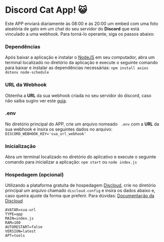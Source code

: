# Discord Cat App! 😺

Este APP enviará diariamente às 08:00 e às 20:00 um embed com uma foto aleatória de gato em um chat do seu servidor do **Discord** que está vinculado a uma webhook. Para torná-lo operante, siga os passos abaixo:

### Dependências

Após baixar a aplicação e instalar o [NodeJS](https://nodejs.org/pt) em seu computador, abra um terminal localizado no diretório da aplicação e execute o seguinte comando para baixar e instalar as dependências necessárias: ```npm install axios dotenv node-schedule```

### URL da Webhook

Obtenha a **URL** da sua webhook criada no seu servidor do discord, caso não saiba sugiro ver este [guia](https://support.discord.com/hc/pt-br/articles/228383668-Usando-Webhooks).

### .env

No diretório principal do APP, crie um arquivo nomeado ` .env` com a **URL** da sua webhook e insira os seguintes dados no arquivo: ```DISCORD_WEBHOOK_KEY='sua_url_webhook'``` 

### Inicialização
Abra um terminal localizado no diretório do aplicativo e execute o seguinte comando para inicializar a aplicação: ```npm start``` ou ```node index.js```

### Hospedagem (opcional)
Utilizando a plataforma gratuita de hospedagem [Discloud](https://discloud.com/), crie no diretório principal um arquivo chamado `discloud.config` e insira os dados abaixo e, caso queira ajuste da forma que preferir. Para dúvidas: [Documentação da Discloud](https://docs.discloud.com/)
```NAME=catbot
AVATAR=sua-url
TYPE=app
MAIN=index.js
RAM=100
AUTORESTART=false
VERSION=latest
APT=tools
```